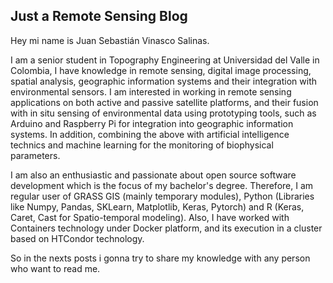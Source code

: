 
## Just a Remote Sensing Blog

Hey mi name is Juan Sebastián Vinasco Salinas.

I am a senior student in Topography Engineering at Universidad del Valle in Colombia,
I have knowledge in remote sensing, digital image processing, spatial analysis,
geographic information systems and their integration with environmental sensors. I am
interested in working in remote sensing applications on both active and passive satellite
platforms, and their fusion with in situ sensing of environmental data using prototyping
tools, such as Arduino and Raspberry Pi for integration into geographic information
systems. In addition, combining the above with artificial intelligence technics and
machine learning for the monitoring of biophysical parameters.

I am also an enthusiastic and passionate about open source software development which
is the focus of my bachelor's degree. Therefore, I am regular user of GRASS GIS (mainly
temporary modules), Python (Libraries like Numpy, Pandas, SKLearn, Matplotlib, Keras,
Pytorch) and R (Keras, Caret, Cast for Spatio-temporal modeling). Also, I have worked
with Containers technology under Docker platform, and its execution in a cluster based
on HTCondor technology.

So in the nexts posts i gonna try to share my knowledge with any person who want to read me.
